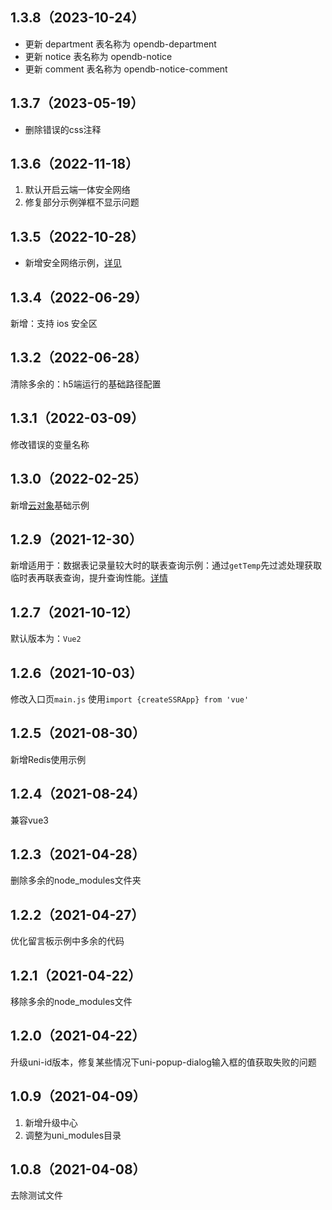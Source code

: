 ## 1.3.8（2023-10-24）
- 更新 department 表名称为 opendb-department
- 更新 notice 表名称为 opendb-notice
- 更新 comment 表名称为 opendb-notice-comment
## 1.3.7（2023-05-19）
- 删除错误的css注释
## 1.3.6（2022-11-18）
1. 默认开启云端一体安全网络
2. 修复部分示例弹框不显示问题
## 1.3.5（2022-10-28）
- 新增安全网络示例，[详见](https://uniapp.dcloud.net.cn/uniCloud/secure-network.html)
## 1.3.4（2022-06-29）
新增：支持 ios 安全区
## 1.3.2（2022-06-28）
清除多余的：h5端运行的基础路径配置
## 1.3.1（2022-03-09）
修改错误的变量名称
## 1.3.0（2022-02-25）
新增[云对象](https://uniapp.dcloud.net.cn/uniCloud/cloud-obj)基础示例
## 1.2.9（2021-12-30）
新增适用于：数据表记录量较大时的联表查询示例：通过`getTemp`先过滤处理获取临时表再联表查询，提升查询性能。[详情](https://uniapp.dcloud.io/uniCloud/jql?id=lookup)
## 1.2.7（2021-10-12）
默认版本为：`Vue2`
## 1.2.6（2021-10-03）
修改入口页`main.js` 使用`import {createSSRApp} from 'vue' `
## 1.2.5（2021-08-30）
新增Redis使用示例
## 1.2.4（2021-08-24）
兼容vue3
## 1.2.3（2021-04-28）
删除多余的node_modules文件夹
## 1.2.2（2021-04-27）
优化留言板示例中多余的代码
## 1.2.1（2021-04-22）
移除多余的node_modules文件
## 1.2.0（2021-04-22）
升级uni-id版本，修复某些情况下uni-popup-dialog输入框的值获取失败的问题
## 1.0.9（2021-04-09）
1. 新增升级中心
2. 调整为uni_modules目录
## 1.0.8（2021-04-08）
去除测试文件
